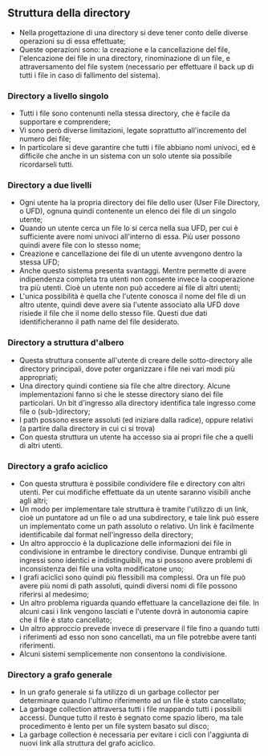 ## Struttura della directory
- Nella progettazione di una directory si deve tener conto delle diverse operazioni su di essa effettuate;
- Queste operazioni sono: la creazione e la cancellazione del file, l'elencazione dei file in una directory, rinominazione di un file, e attraversamento del file system (necessario per effettuare il back up di tutti i file in caso di fallimento del sistema).

### Directory a livello singolo
- Tutti i file sono contenunti nella stessa directory, che è facile da supportare e comprendere;
- Vi sono però diverse limitazioni, legate soprattutto all'incremento del numero dei file;
- In particolare si deve garantire che tutti i file abbiano nomi univoci, ed è difficile che anche in un sistema con un solo utente sia possibile ricordarseli tutti.

### Directory a due livelli
- Ogni utente ha la propria directory dei file dello user (User File Directory, o UFD), ognuna quindi contenente un elenco dei file di un singolo utente;
- Quando un utente cerca un file lo si cerca nella sua UFD, per cui è sufficiente avere nomi univoci all'interno di essa. Più user possono quindi avere file con lo stesso nome;
- Creazione e cancellazione dei file di un utente avvengono dentro la stessa UFD;
- Anche questo sistema presenta svantaggi. Mentre permette di avere indipendenza completa tra utenti non consente invece la cooperazione tra più utenti. Cioè un utente non può accedere ai file di altri utenti;
- L'unica possibilità è quella che l'utente conosca il nome del file di un altro utente, quindi deve avere sia l'utente associato alla UFD dove risiede il file che il nome dello stesso file. Questi due dati identificheranno il path name del file desiderato.

### Directory a struttura d'albero
- Questa struttura consente all'utente di creare delle sotto-directory alle directory principali, dove poter organizzare i file nei vari modi più appropriati;
- Una directory quindi contiene sia file che altre directory. Alcune implementazioni fanno si che le stesse directory siano dei file particolari. Un bit d'ingresso alla directory identifica tale ingresso come file o (sub-)directory;
- I path possono essere assoluti (ed iniziare dalla radice), oppure relativi (a partire dalla directory in cui ci si trova)
- Con questa struttura un utente ha accesso sia ai propri file che a quelli di altri utenti.

### Directory a grafo aciclico
- Con questa struttura è possibile condividere file e directory con altri utenti. Per cui modifiche effettuate da un utente saranno visibili anche agli altri;
- Un modo per implementare tale struttura è tramite l'utilizzo di un link, cioè un puntatore ad un file o ad una subdirectory, e tale link può essere un implementato come un path assoluto o relativo. Un link è facilmente identificabile dal format nell'ingresso della directory;
- Un altro approccio è la duplicazione delle informazioni dei file in condivisione in entrambe le directory condivise. Dunque entrambi gli ingressi sono identici e indistinguibili, ma si possono avere problemi di inconsistenza dei file una volta modificatone uno;
- I grafi aciclici sono quindi più flessibili ma complessi. Ora un file può avere più nomi di path assoluti, quindi diversi nomi di file possono riferirsi al medesimo;
- Un altro problema riguarda quando effettuare la cancellazione dei file. In alcuni casi i link vengono lasciati e l'utente dovrà in autonomia capire che il file è stato cancellato;
- Un altro approccio prevede invece di preservare il file fino a quando tutti i riferimenti ad esso non sono cancellati, ma un file potrebbe avere tanti riferimenti.
- Alcuni sistemi semplicemente non consentono la condivisione.

### Directory a grafo generale
- In un grafo generale si fa utilizzo di un garbage collector per determinare quando l'ultimo riferimento ad un file è stato cancellato;
- La garbage collection attraversa tutti i file mappando tutti i possibili accessi. Dunque tutto il resto è segnato come spazio libero, ma tale procedimento è lento per un file system basato sul disco;
- La garbage collection è necessaria per evitare i cicli con l'aggiunta di nuovi link alla struttura del grafo aciclico.